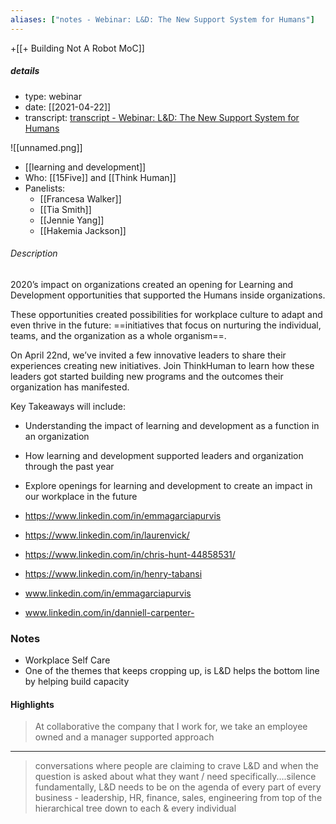 ```yaml
---
aliases: ["notes - Webinar: L&D: The New Support System for Humans"]
---
```

+[[+ Building Not A Robot MoC]]

##### details
- type: webinar
- date: [[2021-04-22]]
- transcript: [transcript - Webinar: L&D: The New Support System for Humans](https://otter.ai/u/g8fvNDYweNi6kKaJti9vlpaGPeg?f=)

![[unnamed.png]]

- [[learning and development]]
- Who: [[15Five]] and [[Think Human]]
- Panelists:
	- [[Francesa Walker]]
	- [[Tia Smith]]
	- [[Jennie Yang]]
	- [[Hakemia Jackson]]
###### Description

2020’s impact on organizations created an opening for Learning and Development opportunities that supported the Humans inside organizations.

These opportunities created possibilities for workplace culture to adapt and even thrive in the future: ==initiatives that focus on nurturing the individual, teams, and the organization as a whole organism==.

On April 22nd, we’ve invited a few innovative leaders to share their experiences creating new initiatives. Join ThinkHuman to learn how these leaders got started building new programs and the outcomes their organization has manifested.

Key Takeaways will include:
- Understanding the impact of  learning and development as a function in an organization 
- How learning and development supported leaders and organization through the past year 
- Explore openings for learning and development to create an impact in our workplace in the future

- https://www.linkedin.com/in/emmagarciapurvis
- https://www.linkedin.com/in/laurenvick/
- https://www.linkedin.com/in/chris-hunt-44858531/
- https://www.linkedin.com/in/henry-tabansi
- www.linkedin.com/in/emmagarciapurvis
- www.linkedin.com/in/danniell-carpenter-

### Notes 
- Workplace Self Care
- One of the themes that keeps cropping up, is L&D helps the bottom line by helping build capacity

#### Highlights 

> At collaborative the company that I work for, we take an employee owned and a manager supported approach

---

> conversations where people are claiming to crave L&D and when the question is asked about what they want / need specifically....silence
fundamentally, L&D needs to be on the agenda of every part of every business - leadership, HR, finance, sales, engineering from top of the hierarchical tree down to each & every individual